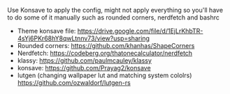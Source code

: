 Use Konsave to apply the config, might not apply everything so you'll have to do some of it manually such as rounded corners, nerdfetch and bashrc



- Theme konsave file: https://drive.google.com/file/d/1EjLrKhbTR-4sYj6PKr68hY8qwLtnnv73/view?usp=sharing
- Rounded corners: https://github.com/khanhas/ShapeCorners
- Nerdfetch: https://codeberg.org/thatonecalculator/nerdfetch
- klassy: https://github.com/paulmcauley/klassy
- konsave: https://github.com/Prayag2/konsave
- lutgen (changing wallpaper lut and matching system cololrs) https://github.com/ozwaldorf/lutgen-rs

